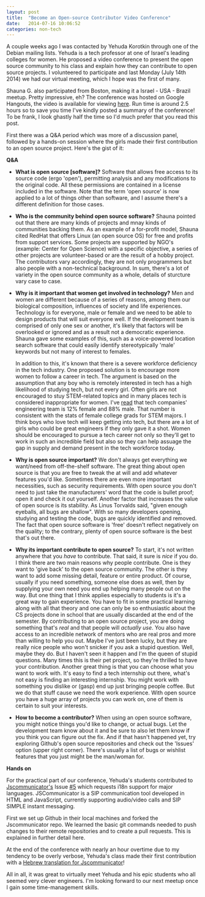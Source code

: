 ```yaml
---
layout: post
title:  "Become an Open-source Contributor Video Conference"
date:   2014-07-16 10:06:52
categories: non-tech
---
```


A couple weeks ago I was contacted by Yehuda Korotkin through one of the Debian mailing lists. Yehuda is a tech professor at one of Israel's leading colleges for women. He proposed a video conference to present the open source community to his class and explain how they can contribute to open source projects. I volunteered to participate and last Monday (July 14th 2014) we had our virtual meeting, which I hope was the first of many. 

Shauna G. also participated from Boston, making it a Israel - USA - Brazil meetup. Pretty impressive, eh? The conference was hosted on Google Hangouts, the video is available for viewing [here](https://plus.google.com/u/0/events/csd9aj935ungd3qjsl6kaf0d2tg). Run time is around 2.5 hours so to save you time I've kindly posted a summary of the conference! To be frank, I look ghastly half the time so I'd much prefer that you read this post.

First there was a Q&A period which was more of a discussion panel, followed by a hands-on session where the girls made their first contribution to an open source project. Here's the gist of it:

**Q&A**

* **What is open source [software]?** Software that allows free access to its source code (ergo 'open'), permitting analysis and any modifications to the original code. All these permissions are contained in a license included in the software. Note that the term 'open source' is now applied to a lot of things other than software, and I assume there's a different definition for those cases.

* **Who is the community behind open source software?** Shauna pointed out that there are many kinds of projects and mnay kinds of communities backing them. As an example of a for-profit model, Shauna cited RedHat that offers Linux (an open source OS) for free and profits from support services. Some projects are supported by NGO's (example: Center for Open Science) with a specific objective, a series of other projects are volunteer-based or are the result of a hobby project. The contributors vary accordingly, they are not only programmers but also people with a non-technical background. In sum, there's a lot of variety in the open source community as a whole, details of sturcture vary case to case. 

* **Why is it important that women get involved in technology?** Men and women are different because of a series of reasons, among them our biological composition, influences of society and life experiences. Technology is for everyone, male or female and we need to be able to design products that will suit everyone well. If the development team is comprised of only one sex or another, it's likely that factors will be overlooked or ignored and as a result not a democratic experience. Shauna gave some examples of this, such as a voice-powered location search software that could easily identify stereotypically 'male' keywords but not many of interest to females.

	In addition to this, it's known that there is a severe workforce deficiency in the tech industry. One proposed solution is to encourage more women to follow a career in tech. The argument is based on the assumption that any boy who is remotely interested in tech has a high likelihood of studying tech, but not every girl. Often girls are not encouraged to stuy STEM-related topics and in many places tech is considered inappropriate for women. I've [read](http://qz.com/143967/the-tech-industrys-woman-problem-statistics-show-its-worse-than-you-think/) that tech companies' engineering team is 12% female and 88% male. That number is consistent with the stats of female college grads for STEM majors. I think boys who love tech will keep getting into tech, but there are a lot of girls who could be great engineers if they only gave it a shot. Women should be encouraged to pursue a tech career not only so they'll get to work in such an incredible field but also so they can help assuage the gap in supply and demand present in the tech workforce today.

* **Why is open source important?** We don't always get everything we want/need from off-the-shelf software. The great thing about open source is that you are free to tweak the at will and add whatever features you'd like. Sometimes there are even more important necessities, such as security requirements. With open source you don't need to just take the manufacturers' word that the code is bullet proof; open it and check it out yourself. Another factor that increases the value of open source is its stability. As Linus Torvalds said, "given enough eyeballs, all bugs are shallow". With so many developers opening, studying and testing the code, bugs are quickly identified and removed. The fact that open source software is 'free' doesn't reflect negatively on the quality; to the contrary, plenty of open source software is the best that's out there.

* **Why its important contribute to open source?** To start, it's not written anywhere that you *have* to contribute. That said, it sure is *nice* if you do. I think there are two main reasons why people contribute. One is they want to 'give back' to the open source community. The other is they want to add some missing detail, feature or entire product. Of course, usually if you need something, someone else does as well, then by supplying your own need you end up helping many people out on the way. But one thing that I think applies especially to students is it's a great way to gain experience. You have to fit in some practical learning along with all that theory and one can only be so enthusiastic about the CS projects done in school that are usually discarded at the end of the semester. By contributing to an open source project, you are doing something that's *real* and that people will *actually use*. You also have access to an incredible network of mentors who are real pros and more than willing to help you out. Maybe I've just been lucky, but they are really nice people who won't snicker if you ask a stupid question. Well, maybe they do. But I haven't seen it happen and I'm the queen of stupid questions. Many times this is their pet project, so they're thrilled to have your contribution. Another great thing is that you can choose what you want to work with. It's easy to find a tech internship out there, what's not easy is finding an interesting internship. You might work with something you dislike or (gasp) end up just bringing people coffee. But we do that stuff cause we need the work experience. With open source you have a huge array of projects you can work on, one of them is certain to suit your interests.

* **How to become a contributor?** When using an open source software, you might notice things you'd like to change, or actual bugs. Let the development team know about it and be sure to also let them know if you think you can figure out the fix. And if that hasn't happened yet, try exploring Github's open source repositories and check out the 'Issues' option (upper right corner). There's usually a list of bugs or wishlist features that you just might be the man/woman for. 

**Hands on**

For the practical part of our conference, Yehuda's students contributed to [Jscommunicator's](https://github.com/opentelecoms-org/jscommunicator) Issue [#5](https://github.com/opentelecoms-org/jscommunicator/issues/5) which requests i18n support for major languages. JSCommunicator is a SIP communication tool developed in HTML and JavaScript, currently supporting audio/video calls and SIP SIMPLE instant messaging.

First we set up Github in their local machines and forked the Jscommunicator repo. We learned the basic git commands needed to push changes to their remote repositories and to create a pull requests. This is explained in further detail here.

At the end of the conference with nearly an hour overtime due to my tendency to be overly verbose, Yehuda's class made their first contribution with a [Hebrew translation for Jscommunicator](https://github.com/opentelecoms-org/jscommunicator/pull/32)! 

All in all, it was great to virtually meet Yehuda and his epic students who all seemed very clever engineers. I'm looking forward to our next meetup once I gain some time-management skills. 